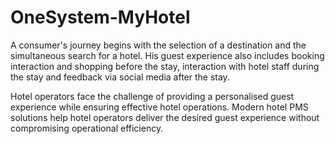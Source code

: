 # OneSystem-MyHotel

A consumer's journey begins with the selection of a destination and the simultaneous search for a hotel. His guest experience also includes booking interaction and shopping before the stay, interaction with hotel staff during the stay and feedback via social media after the stay. 

Hotel operators face the challenge of providing a personalised guest experience while ensuring effective hotel operations. Modern hotel PMS solutions help hotel operators deliver the desired guest experience without compromising operational efficiency.

<a href="https://www.google.com/imgres?imgurl=https%3A%2F%2Fforum.huawei.com%2Fenterprise%2Fen%2Fdata%2Fattachment%2Fforum%2F202111%2F08%2F164452l8axm9mwkmwa3bue.png&imgrefurl=https%3A%2F%2Fforum.huawei.com%2Fenterprise%2Fen%2Fthe-overview-of-open-source-software-oss-part-01%2Fthread%2F789185-867&tbnid=uBUfhf1_kvLJHM&vet=12ahUKEwi6z_uyyJ74AhUIXxoKHf6ZCRkQMygkegUIARCiAg..i&docid=062kBgLNvk7KKM&w=640&h=337&q=open%20source&client=safari&ved=2ahUKEwi6z_uyyJ74AhUIXxoKHf6ZCRkQMygkegUIARCiAg"></a>
